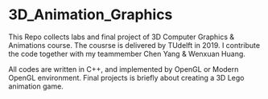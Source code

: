# 3D_Animation_Graphics
This Repo collects labs and final project of 3D Computer Graphics & Animations course.
The cousrse is delivered by TUdelft in 2019.
I contribute the code together with my teammember Chen Yang & Wenxuan Huang.

All codes are written in C++, and implemented by OpenGL or Modern OpenGL environment.
Final projects is briefly about creating a 3D Lego animation game.
